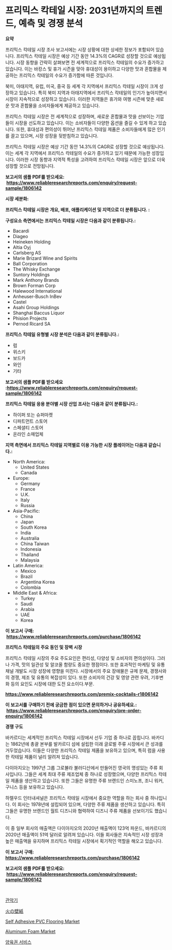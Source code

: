 <p><h1>프리믹스 칵테일 시장: 2031년까지의 트렌드, 예측 및 경쟁 분석</h1></p><p><strong>요약</strong></p>
<p><p>프리믹스 칵테일 시장 조사 보고서에는 시장 상황에 대한 상세한 정보가 포함되어 있습니다. 프리믹스 칵테일 시장은 예상 기간 동안 14.3%의 CAGR로 성장할 것으로 예상됩니다. 시장 동향을 간략히 살펴보면 전 세계적으로 프리믹스 칵테일의 수요가 증가하고 있습니다. 이는 바캉스 및 휴가 시즌을 맞아 휴대성이 용이하고 다양한 맛과 혼합물을 제공하는 프리믹스 칵테일의 수요가 증가함에 따른 것입니다. </p><p>북미, 아태지역, 유럽, 미국, 중국 등 세계 각 지역에서 프리믹스 칵테일 시장이 크게 성장하고 있습니다. 특히 북미 지역과 아태지역에서 프리믹스 칵테일의 인기가 높아지면서 시장이 지속적으로 성장하고 있습니다. 이러한 지역들은 휴가와 여행 시즌에 맞춘 새로운 맛과 혼합물을 소비자들에게 제공하고 있습니다. </p><p>프리믹스 칵테일 시장은 전 세계적으로 성장하며, 새로운 혼합물과 맛을 선보이는 기업들이 시장을 선도하고 있습니다. 이는 소비자들이 다양한 옵션을 즐길 수 있게 하고 있습니다. 또한, 휴대성과 편의성이 뛰어난 프리믹스 칵테일 제품은 소비자들에게 많은 인기를 끌고 있으며, 시장 성장을 뒷받침하고 있습니다. </p><p>프리믹스 칵테일 시장은 예상 기간 동안 14.3%의 CAGR로 성장할 것으로 예상됩니다. 이는 세계 각 지역에서 프리믹스 칵테일의 수요가 증가하고 있기 때문에 가능한 성장입니다. 이러한 시장 동향과 지역적 특성을 고려하여 프리믹스 칵테일 시장은 앞으로 더욱 성장할 것으로 전망됩니다.</p></p>
<p><strong>보고서의 샘플 PDF를 받으세요: &nbsp;<a href="https://www.reliableresearchreports.com/enquiry/request-sample/1806142">https://www.reliableresearchreports.com/enquiry/request-sample/1806142</a></strong></p>
<p><strong>시장 세분화:</strong></p>
<p><strong> 프리믹스 칵테일 시장은 개요, 배포, 애플리케이션 및 지역으로 더 분류됩니다. :</strong></p>
<p><strong>구성요소 측면에서는 프리믹스 칵테일 시장은 다음과 같이 분류됩니다.:</strong></p>
<p><ul><li>Bacardi</li><li>Diageo</li><li>Heineken Holding</li><li>Altia Oyj</li><li>Carlsberg AS</li><li>Marie Brizard Wine and Spirits</li><li>Ball Corporation</li><li>The Whisky Exchange</li><li>Suntory Holdings</li><li>Mark Anthony Brands</li><li>Brown Forman Corp</li><li>Halewood International</li><li>Anheuser-Busch InBev</li><li>Castel</li><li>Asahi Group Holdings</li><li>Shanghai Baccus Liquor</li><li>Phision Projects</li><li>Pernod Ricard SA</li></ul></p>
<p><strong> 프리믹스 칵테일 유형별 시장 분석은 다음과 같이 분류됩니다.:</strong></p>
<p><ul><li>럼</li><li>위스키</li><li>보드카</li><li>와인</li><li>기타</li></ul></p>
<p><strong>보고서의 샘플 PDF를 받으세요 :<a href="https://www.reliableresearchreports.com/enquiry/request-sample/1806142">https://www.reliableresearchreports.com/enquiry/request-sample/1806142</a></strong></p>
<p><strong> 프리믹스 칵테일 응용 분야별 시장 산업 조사는 다음과 같이 분류됩니다.:</strong></p>
<p><ul><li>하이퍼 또는 슈퍼마켓</li><li>디파트먼트 스토어</li><li>스페셜티 스토어</li><li>온라인 소매업체</li></ul></p>
<p><strong>지역 측면에서 프리믹스 칵테일 지역별로 이용 가능한 시장 플레이어는 다음과 같습니다.:</strong></p>
<p><ul>
    <li>
        North America:
        <ul>
            <li>United States</li>
            <li>Canada</li>
        </ul>
    </li>
    <li>
        Europe:
        <ul>
            <li>Germany</li>
            <li>France</li>
            <li>U.K.</li>
            <li>Italy</li>
            <li>Russia</li>
        </ul>
    </li>
    <li>
        Asia-Pacific:
        <ul>
            <li>China</li>
            <li>Japan</li>
            <li>South Korea</li>
            <li>India</li>
            <li>Australia</li>
            <li>China Taiwan</li>
            <li>Indonesia</li>
            <li>Thailand</li>
            <li>Malaysia</li>
        </ul>
    </li>
    <li>
        Latin America:
        <ul>
            <li>Mexico</li>
            <li>Brazil</li>
            <li>Argentina Korea</li>
            <li>Colombia</li>
        </ul>
    </li>
    <li>
        Middle East & Africa:
        <ul>
            <li>Turkey</li>
            <li>Saudi</li>
            <li>Arabia</li>
            <li>UAE</li>
            <li>Korea</li>
        </ul>
    </li>
    </ul></p>
<p><strong>이 보고서 구매: &nbsp;<a href="https://www.reliableresearchreports.com/purchase/1806142">https://www.reliableresearchreports.com/purchase/1806142</a></strong></p>
<p><strong>프리믹스 칵테일의 주요 동인 및 장벽 시장</strong></p>
<p><p>프리믹스 칵테일 시장의 주요 주도요인은 편리성, 다양성 및 소비자의 편의성이다. 그러나 가격, 맛의 일관성 및 알코올 함량도 중요한 쟁점이다. 또한 효과적인 마케팅 및 유통 채널 개발도 시장 성장에 영향을 미친다. 시장에서의 주요 장애물은 규제 문제, 경쟁사와의 경쟁, 제조 및 유통의 복잡성이 있다. 또한 소비자의 건강 및 영양 관련 우려, 기후변화 등의 요인도 시장에 대한 도전 요소이다.부문.</p></p>
<p><strong><a href="https://www.reliableresearchreports.com/premix-cocktails-r1806142">https://www.reliableresearchreports.com/premix-cocktails-r1806142</a></strong></p>
<p><strong>이 보고서를 구매하기 전에 궁금한 점이 있으면 문의하거나 공유하세요.: &nbsp;<a href="https://www.reliableresearchreports.com/enquiry/pre-order-enquiry/1806142">https://www.reliableresearchreports.com/enquiry/pre-order-enquiry/1806142</a></strong></p>
<p><strong>경쟁 구도</strong></p>
<p><p>바카르디는 세계적인 프리믹스 칵테일 시장에서 선두 기업 중 하나로 꼽힙니다. 바카디는 1862년에 총괄 본부를 발카르디 섬에 설립한 이래 글로벌 주류 시장에서 큰 성과를 거두었습니다. 이들은 다양한 프리믹스 칵테일 제품을 보유하고 있으며, 특히 럼을 사용한 칵테일 제품이 널리 알려져 있습니다.</p><p>다이아지오는 1997년 그룹 그로뷸라 불러디산에서 만들어진 영국의 명성있는 주류 회사입니다. 그들은 세계 최대 주류 제조업체 중 하나로 성장했으며, 다양한 프리믹스 칵테일 제품을 생산하고 있습니다. 또한 그들은 유명한 주류 브랜드인 스미노프, 조니 워커, 구니스 등을 보유하고 있습니다.</p><p>하렐우드 인터내셔널은 프리믹스 칵테일 시장에서 중요한 역할을 하는 회사 중 하나입니다. 이 회사는 1978년에 설립되어 있으며, 다양한 주류 제품을 생산하고 있습니다. 특히 그들은 유명한 브랜드인 월트 디즈니와 협력하여 디즈니 주류 제품을 선보이기도 했습니다.</p><p>이 중 일부 회사의 매출액은 다이아지오의 2020년 매출액이 123억 파운드, 바카르디의 2020년 매출액이 51억 달러로 알려져 있습니다. 이들 회사들은 지속적인 시장 성장과 높은 매출액을 유지하며 프리믹스 칵테일 시장에서 획기적인 역할을 해오고 있습니다.</p></p>
<p><strong>이 보고서 구매: &nbsp; <a href="https://www.reliableresearchreports.com/purchase/1806142">https://www.reliableresearchreports.com/purchase/1806142</a></strong></p>
<p><strong>보고서의 샘플 PDF를 받으세요: &nbsp;<a href="https://www.reliableresearchreports.com/enquiry/request-sample/1806142">https://www.reliableresearchreports.com/enquiry/request-sample/1806142</a></strong><strong></strong></p>
<p>&nbsp;</p>
<p><p><a href="https://medium.com/@cierrahayes645/%EB%B0%94%EB%9E%8C-%EC%95%85%EA%B8%B0-%EC%8B%9C%EC%9E%A5-%EC%8B%9C%EC%9E%A5-%EC%A0%90%EC%9C%A0%EC%9C%A8-%EC%8B%9C%EC%9E%A5-%EB%8F%99%ED%96%A5-%EB%B0%8F-%EB%AF%B8%EB%9E%98-%EC%84%B1%EC%9E%A5-%ED%83%90%EC%83%89-9573997a8ce3">관악기</a></p><p><a href="https://github.com/AaronVargas43/Market-Research-Report-List-1/blob/main/483670522398.md">火の壁紙</a></p><p><a href="https://issuu.com/reportprime-2/docs/self-adhesive-pvc-flooring-market-size-2030.pptx">Self Adhesive PVC Flooring Market</a></p><p><a href="https://issuu.com/reportprime-2/docs/aluminum-foam-market-size-2030.pptx">Aluminum Foam Market</a></p><p><a href="https://github.com/Howaoole34545/Market-Research-Report-List-1/blob/main/146595820429.md">양육권 서비스</a></p></p>
